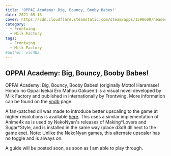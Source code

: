 ```yaml
---
title: 'OPPAI Academy: Big, Bouncy, Booby Babes!'
date: 2021-05-13
cover: https://cdn.cloudflare.steamstatic.com/steam/apps/1590600/header.jpg
category:
  - Frontwing
  - Milk Factory
tags:
  - Frontwing
  - Milk Factory
#author: vic485
---
```

## OPPAI Academy: Big, Bouncy, Booby Babes!
OPPAI Academy: Big, Bouncy, Booby Babes! (originally Motto! Haramase! Honoo no Oppai Isekai Ero Mahou Gakuen!) is a visual novel developed by Milk Factory and published in internationally by Frontwing. More information can be found on the [vndb](https://vndb.org/v21529) page.

A fan-patched dll was made to introduce better upscaling to the game at higher resolutions is available [here](https://drive.google.com/file/d/1JTFesMZczMSHgbm14bd48oYnnJco2dxN/view?usp=sharing). This uses a similar implementation of Anime4k as is used by NekoNyan's releases of Making\*Lovers and Sugar\*Style, and is installed in the same way (place d3d9.dll next to the game exe). Note: Unlike the NekoNyan games, this alternate upscaler has no toggle and is always on.

A guide will be posted soon, as soon as I am able to play through.